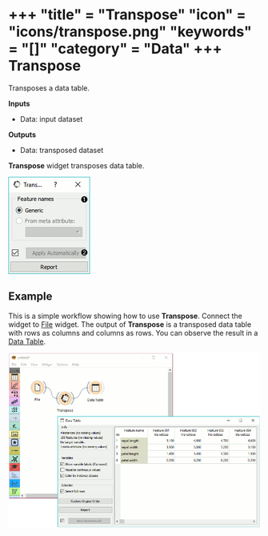 +++
"title" = "Transpose"
"icon" = "icons/transpose.png"
"keywords" = "[]"
"category" = "Data"
+++
Transpose
=========

Transposes a data table.

**Inputs**

- Data: input dataset

**Outputs**

- Data: transposed dataset

**Transpose** widget transposes data table.

![](/images/data/transpose-stamped.png)

Example
-------

This is a simple workflow showing how to use **Transpose**. Connect the widget to [File](/widget-catalog/data/file) widget. The output of **Transpose** is a transposed data table with rows as columns and columns as rows. You can observe the result in a [Data Table](/widget-catalog/data/datatable).

![](/images/data/transpose-example.png)
